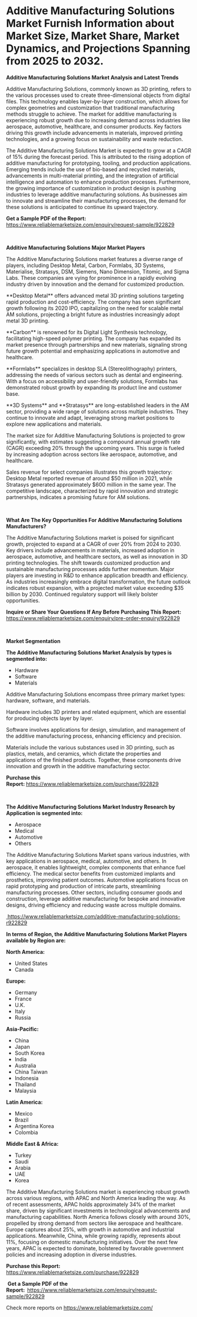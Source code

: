 <p><h1>Additive Manufacturing Solutions Market Furnish Information about Market Size, Market Share, Market Dynamics, and Projections Spanning from 2025 to 2032.</h1></p><p><strong>Additive Manufacturing Solutions Market Analysis and Latest Trends</strong></p>
<p><p>Additive Manufacturing Solutions, commonly known as 3D printing, refers to the various processes used to create three-dimensional objects from digital files. This technology enables layer-by-layer construction, which allows for complex geometries and customization that traditional manufacturing methods struggle to achieve. The market for additive manufacturing is experiencing robust growth due to increasing demand across industries like aerospace, automotive, healthcare, and consumer products. Key factors driving this growth include advancements in materials, improved printing technologies, and a growing focus on sustainability and waste reduction.</p><p>The Additive Manufacturing Solutions Market is expected to grow at a CAGR of 15% during the forecast period. This is attributed to the rising adoption of additive manufacturing for prototyping, tooling, and production applications. Emerging trends include the use of bio-based and recycled materials, advancements in multi-material printing, and the integration of artificial intelligence and automation to enhance production processes. Furthermore, the growing importance of customization in product design is pushing industries to leverage additive manufacturing solutions. As businesses aim to innovate and streamline their manufacturing processes, the demand for these solutions is anticipated to continue its upward trajectory.</p></p>
<p><strong>Get a Sample PDF of the Report:&nbsp;</strong> <a href="https://www.reliablemarketsize.com/enquiry/request-sample/922829?utm_campaign=2450&utm_medium=2&utm_source=Github&utm_content=ia&utm_term=10032025&utm_id=additive-manufacturing-solutions">https://www.reliablemarketsize.com/enquiry/request-sample/922829</a></p>
<p>&nbsp;</p>
<p><strong>Additive Manufacturing Solutions Major Market Players</strong></p>
<p><p>The Additive Manufacturing Solutions market features a diverse range of players, including Desktop Metal, Carbon, Formlabs, 3D Systems, Materialise, Stratasys, DSM, Siemens, Nano Dimension, Titomic, and Sigma Labs. These companies are vying for prominence in a rapidly evolving industry driven by innovation and the demand for customized production.</p><p>**Desktop Metal** offers advanced metal 3D printing solutions targeting rapid production and cost-efficiency. The company has seen significant growth following its 2020 IPO, capitalizing on the need for scalable metal AM solutions, projecting a bright future as industries increasingly adopt metal 3D printing.</p><p>**Carbon** is renowned for its Digital Light Synthesis technology, facilitating high-speed polymer printing. The company has expanded its market presence through partnerships and new materials, signaling strong future growth potential and emphasizing applications in automotive and healthcare.</p><p>**Formlabs** specializes in desktop SLA (Stereolithography) printers, addressing the needs of various sectors such as dental and engineering. With a focus on accessibility and user-friendly solutions, Formlabs has demonstrated robust growth by expanding its product line and customer base.</p><p>**3D Systems** and **Stratasys** are long-established leaders in the AM sector, providing a wide range of solutions across multiple industries. They continue to innovate and adapt, leveraging strong market positions to explore new applications and materials.</p><p>The market size for Additive Manufacturing Solutions is projected to grow significantly, with estimates suggesting a compound annual growth rate (CAGR) exceeding 20% through the upcoming years. This surge is fueled by increasing adoption across sectors like aerospace, automotive, and healthcare.</p><p>Sales revenue for select companies illustrates this growth trajectory: Desktop Metal reported revenue of around $50 million in 2021, while Stratasys generated approximately $600 million in the same year. The competitive landscape, characterized by rapid innovation and strategic partnerships, indicates a promising future for AM solutions.</p></p>
<p>&nbsp;</p>
<p><strong>What Are The Key Opportunities For Additive Manufacturing Solutions Manufacturers?</strong></p>
<p><p>The Additive Manufacturing Solutions market is poised for significant growth, projected to expand at a CAGR of over 20% from 2024 to 2030. Key drivers include advancements in materials, increased adoption in aerospace, automotive, and healthcare sectors, as well as innovation in 3D printing technologies. The shift towards customized production and sustainable manufacturing processes adds further momentum. Major players are investing in R&D to enhance application breadth and efficiency. As industries increasingly embrace digital transformation, the future outlook indicates robust expansion, with a projected market value exceeding $35 billion by 2030. Continued regulatory support will likely bolster opportunities.</p></p>
<p><strong>Inquire or Share Your Questions If Any Before Purchasing This Report:</strong> <a href="https://www.reliablemarketsize.com/enquiry/pre-order-enquiry/922829?utm_campaign=2450&utm_medium=2&utm_source=Github&utm_content=ia&utm_term=10032025&utm_id=additive-manufacturing-solutions">https://www.reliablemarketsize.com/enquiry/pre-order-enquiry/922829</a></p>
<p>&nbsp;</p>
<p><strong>Market Segmentation</strong></p>
<p><strong>The Additive Manufacturing Solutions Market Analysis by types is segmented into:</strong></p>
<p><ul><li>Hardware</li><li>Software</li><li>Materials</li></ul></p>
<p><p>Additive Manufacturing Solutions encompass three primary market types: hardware, software, and materials. </p><p>Hardware includes 3D printers and related equipment, which are essential for producing objects layer by layer. </p><p>Software involves applications for design, simulation, and management of the additive manufacturing process, enhancing efficiency and precision. </p><p>Materials include the various substances used in 3D printing, such as plastics, metals, and ceramics, which dictate the properties and applications of the finished products. Together, these components drive innovation and growth in the additive manufacturing sector.</p></p>
<p><strong>Purchase this Report:&nbsp;</strong><a href="https://www.reliablemarketsize.com/purchase/922829?utm_campaign=2450&utm_medium=2&utm_source=Github&utm_content=ia&utm_term=10032025&utm_id=additive-manufacturing-solutions">https://www.reliablemarketsize.com/purchase/922829</a></p>
<p>&nbsp;</p>
<p><strong>The Additive Manufacturing Solutions Market Industry Research by Application is segmented into:</strong></p>
<p><ul><li>Aerospace</li><li>Medical</li><li>Automotive</li><li>Others</li></ul></p>
<p><p>The Additive Manufacturing Solutions Market spans various industries, with key applications in aerospace, medical, automotive, and others. In aerospace, it enables lightweight, complex components that enhance fuel efficiency. The medical sector benefits from customized implants and prosthetics, improving patient outcomes. Automotive applications focus on rapid prototyping and production of intricate parts, streamlining manufacturing processes. Other sectors, including consumer goods and construction, leverage additive manufacturing for bespoke and innovative designs, driving efficiency and reducing waste across multiple domains.</p></p>
<p><a href="https://www.reliablemarketsize.com/additive-manufacturing-solutions-r922829?utm_campaign=2450&utm_medium=2&utm_source=Github&utm_content=ia&utm_term=10032025&utm_id=additive-manufacturing-solutions">&nbsp;https://www.reliablemarketsize.com/additive-manufacturing-solutions-r922829</a></p>
<p><strong>In terms of Region, the Additive Manufacturing Solutions Market Players available by Region are:</strong></p>
<p>
    <p> <strong> North America: </strong>
        <ul>
            <li>United States</li>
            <li>Canada</li>
        </ul>
        </p> 
    <p> <strong> Europe: </strong>
        <ul>
            <li>Germany</li>
            <li>France</li>
            <li>U.K.</li>
            <li>Italy</li>
            <li>Russia</li>
        </ul>
        </p> 
    <p> <strong> Asia-Pacific: </strong>
        <ul>
            <li>China</li>
            <li>Japan</li>
            <li>South Korea</li>
            <li>India</li>
            <li>Australia</li>
            <li>China Taiwan</li>
            <li>Indonesia</li>
            <li>Thailand</li>
            <li>Malaysia</li>
        </ul>
        </p> 
    <p> <strong> Latin America: </strong>
        <ul>
            <li>Mexico</li>
            <li>Brazil</li>
            <li>Argentina Korea</li>
            <li>Colombia</li>
        </ul>
        </p> 
    <p> <strong> Middle East & Africa: </strong>
        <ul>
            <li>Turkey</li>
            <li>Saudi</li>
            <li>Arabia</li>
            <li>UAE</li>
            <li>Korea</li>
        </ul>
    </p>
    </p>
<p><p>The Additive Manufacturing Solutions market is experiencing robust growth across various regions, with APAC and North America leading the way. As of recent assessments, APAC holds approximately 34% of the market share, driven by significant investments in technological advancements and manufacturing capabilities. North America follows closely with around 30%, propelled by strong demand from sectors like aerospace and healthcare. Europe captures about 25%, with growth in automotive and industrial applications. Meanwhile, China, while growing rapidly, represents about 11%, focusing on domestic manufacturing initiatives. Over the next few years, APAC is expected to dominate, bolstered by favorable government policies and increasing adoption in diverse industries.</p></p>
<p><strong>Purchase this Report: </strong><a href="https://www.reliablemarketsize.com/purchase/922829?utm_campaign=2450&utm_medium=2&utm_source=Github&utm_content=ia&utm_term=10032025&utm_id=additive-manufacturing-solutions">https://www.reliablemarketsize.com/purchase/922829</a></p>
<p>&nbsp;<strong>Get a Sample PDF of the Report:&nbsp;&nbsp;</strong><a href="https://www.reliablemarketsize.com/enquiry/request-sample/922829?utm_campaign=2450&utm_medium=2&utm_source=Github&utm_content=ia&utm_term=10032025&utm_id=additive-manufacturing-solutions">https://www.reliablemarketsize.com/enquiry/request-sample/922829</a></p>
<p><strong></strong></p>
<p>Check more reports on <a href="https://www.reliablemarketsize.com/?utm_campaign=2450&utm_medium=2&utm_source=Github&utm_content=ia&utm_term=10032025&utm_id=additive-manufacturing-solutions">https://www.reliablemarketsize.com/</a></p>